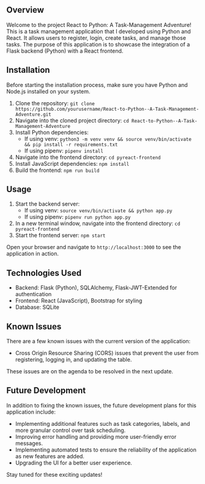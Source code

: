 ## Overview
Welcome to the project React to Python: A Task-Management Adventure! This is a task management application that I developed using Python and React. It allows users to register, login, create tasks, and manage those tasks. The purpose of this application is to showcase the integration of a Flask backend (Python) with a React frontend.

## Installation

Before starting the installation process, make sure you have Python and Node.js installed on your system.

1. Clone the repository: `git clone https://github.com/yourusername/React-to-Python--A-Task-Management-Adventure.git`
2. Navigate into the cloned project directory: `cd React-to-Python--A-Task-Management-Adventure`
3. Install Python dependencies:
   - If using venv: `python3 -m venv venv && source venv/bin/activate && pip install -r requirements.txt`
   - If using pipenv: `pipenv install`
4. Navigate into the frontend directory: `cd pyreact-frontend`
5. Install JavaScript dependencies: `npm install`
6. Build the frontend: `npm run build`

## Usage

1. Start the backend server: 
   - If using venv: `source venv/bin/activate && python app.py`
   - If using pipenv: `pipenv run python app.py`
2. In a new terminal window, navigate into the frontend directory: `cd pyreact-frontend`
3. Start the frontend server: `npm start`

Open your browser and navigate to `http://localhost:3000` to see the application in action.

## Technologies Used
- Backend: Flask (Python), SQLAlchemy, Flask-JWT-Extended for authentication
- Frontend: React (JavaScript), Bootstrap for styling
- Database: SQLite

## Known Issues

There are a few known issues with the current version of the application:

- Cross Origin Resource Sharing (CORS) issues that prevent the user from registering, logging in, and updating the table.

These issues are on the agenda to be resolved in the next update.

## Future Development

In addition to fixing the known issues, the future development plans for this application include:

- Implementing additional features such as task categories, labels, and more granular control over task scheduling.
- Improving error handling and providing more user-friendly error messages.
- Implementing automated tests to ensure the reliability of the application as new features are added.
- Upgrading the UI for a better user experience.

Stay tuned for these exciting updates!
